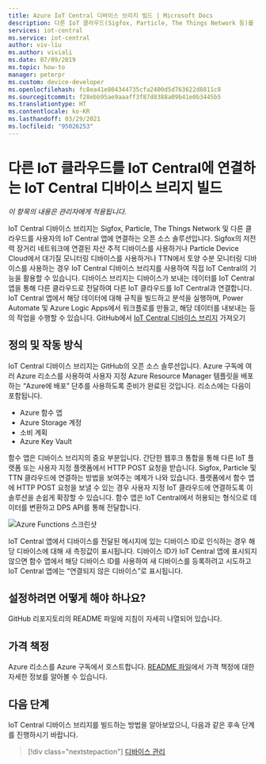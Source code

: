 ```yaml
---
title: Azure IoT Central 디바이스 브리지 빌드 | Microsoft Docs
description: 다른 IoT 클라우드(Sigfox, Particle, The Things Network 등)를 사용자의 IoT Central 앱에 연결하는 IoT Central 디바이스 브리지를 빌드합니다.
services: iot-central
ms.service: iot-central
author: viv-liu
ms.author: viviali
ms.date: 07/09/2019
ms.topic: how-to
manager: peterpr
ms.custom: device-developer
ms.openlocfilehash: fc8ea41e804344735cfa2400d5d763622d8811c8
ms.sourcegitcommit: f28ebb95ae9aaaff3f87d8388a09b41e0b3445b5
ms.translationtype: HT
ms.contentlocale: ko-KR
ms.lasthandoff: 03/29/2021
ms.locfileid: "95026253"
---
```

# <a name="build-the-iot-central-device-bridge-to-connect-other-iot-clouds-to-iot-central"></a>다른 IoT 클라우드를 IoT Central에 연결하는 IoT Central 디바이스 브리지 빌드

*이 항목의 내용은 관리자에게 적용됩니다.*

IoT Central 디바이스 브리지는 Sigfox, Particle, The Things Network 및 다른 클라우드를 사용자의 IoT Central 앱에 연결하는 오픈 소스 솔루션입니다. Sigfox의 저전력 장거리 네트워크에 연결된 자산 추적 디바이스를 사용하거나 Particle Device Cloud에서 대기질 모니터링 디바이스를 사용하거나 TTN에서 토양 수분 모니터링 디바이스를 사용하는 경우 IoT Central 디바이스 브리지를 사용하여 직접 IoT Central의 기능을 활용할 수 있습니다. 디바이스 브리지는 디바이스가 보내는 데이터를 IoT Central 앱을 통해 다른 클라우드로 전달하여 다른 IoT 클라우드를 IoT Central과 연결합니다. IoT Central 앱에서 해당 데이터에 대해 규칙을 빌드하고 분석을 실행하며, Power Automate 및 Azure Logic Apps에서 워크플로를 만들고, 해당 데이터를 내보내는 등의 작업을 수행할 수 있습니다. GitHub에서 [IoT Central 디바이스 브리지](https://aka.ms/iotcentralgithubdevicebridge) 가져오기

## <a name="what-is-it-and-how-does-it-work"></a>정의 및 작동 방식
IoT Central 디바이스 브리지는 GitHub의 오픈 소스 솔루션입니다. Azure 구독에 여러 Azure 리소스를 사용하여 사용자 지정 Azure Resource Manager 템플릿을 배포하는 “Azure에 배포” 단추를 사용하도록 준비가 완료된 것입니다. 리소스에는 다음이 포함됩니다.
-    Azure 함수 앱
-    Azure Storage 계정
-    소비 계획
-    Azure Key Vault

함수 앱은 디바이스 브리지의 중요 부분입니다. 간단한 웹후크 통합을 통해 다른 IoT 플랫폼 또는 사용자 지정 플랫폼에서 HTTP POST 요청을 받습니다. Sigfox, Particle 및 TTN 클라우드에 연결하는 방법을 보여주는 예제가 나와 있습니다. 플랫폼에서 함수 앱에 HTTP POST 요청을 보낼 수 있는 경우 사용자 지정 IoT 클라우드에 연결하도록 이 솔루션을 손쉽게 확장할 수 있습니다.
함수 앱은 IoT Central에서 허용되는 형식으로 데이터를 변환하고 DPS API를 통해 전달합니다.

![Azure Functions 스크린샷](media/howto-build-iotc-device-bridge/azfunctions.png)

IoT Central 앱에서 디바이스를 전달된 메시지에 있는 디바이스 ID로 인식하는 경우 해당 디바이스에 대해 새 측정값이 표시됩니다. 디바이스 ID가 IoT Central 앱에 표시되지 않으면 함수 앱에서 해당 디바이스 ID를 사용하여 새 디바이스를 등록하려고 시도하고 IoT Central 앱에는 “연결되지 않은 디바이스”로 표시됩니다. 

## <a name="how-do-i-set-it-up"></a>설정하려면 어떻게 해야 하나요?
GitHub 리포지토리의 README 파일에 지침이 자세히 나열되어 있습니다. 

## <a name="pricing"></a>가격 책정
Azure 리소스를 Azure 구독에서 호스트합니다. [README 파일](https://aka.ms/iotcentralgithubdevicebridge)에서 가격 책정에 대한 자세한 정보를 알아볼 수 있습니다.

## <a name="next-steps"></a>다음 단계
IoT Central 디바이스 브리지를 빌드하는 방법을 알아보았으니, 다음과 같은 후속 단계를 진행하시기 바랍니다.

> [!div class="nextstepaction"]
> [디바이스 관리](howto-manage-devices.md)
